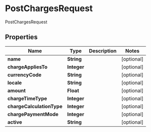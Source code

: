 

# PostChargesRequest

PostChargesRequest
## Properties

Name | Type | Description | Notes
------------ | ------------- | ------------- | -------------
**name** | **String** |  |  [optional]
**chargeAppliesTo** | **Integer** |  |  [optional]
**currencyCode** | **String** |  |  [optional]
**locale** | **String** |  |  [optional]
**amount** | **Float** |  |  [optional]
**chargeTimeType** | **Integer** |  |  [optional]
**chargeCalculationType** | **Integer** |  |  [optional]
**chargePaymentMode** | **Integer** |  |  [optional]
**active** | **String** |  |  [optional]



